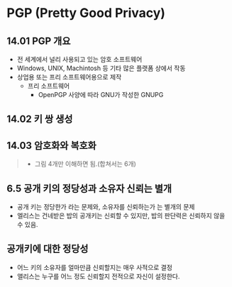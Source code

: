 # PGP (Pretty Good Privacy)
## 14.01 PGP 개요
- 전 세계에서 널리 사용되고 있는 암호 소프트웨어
- Windows, UNIX, Machintosh 등 기타 많은 플랫폼 상에서 작동
- 상업용 또는 프리 소프트웨어용으로 제작
  - 프리 소프트웨어
    - OpenPGP 사양에 따라 GNU가 작성한 GNUPG
  
## 14.02 키 쌍 생성

## 14.03 암호화와 복호화

> - 그림 4개만 이해하면 됨.(합쳐서는 6개)


## 6.5 공개 키의 정당성과 소유자 신뢰는 별개
- 공개 키는 정당한가 라는 문제와, 소유자를 신뢰하는가 는 별개의 문제
- 엘리스는 건네받은 밥의 공개키는 신뢰할 수 있지만, 밥의 판단력은 신뢰하지 않을 수 있음.

## 공개키에 대한 정당성
- 어느 키의 소유자를 얼마만큼 신뢰할지는 매우 사적으로 결정
- 앨리스는 누구를 어느 정도 신뢰할지 전적으로 자신이 설정한다.